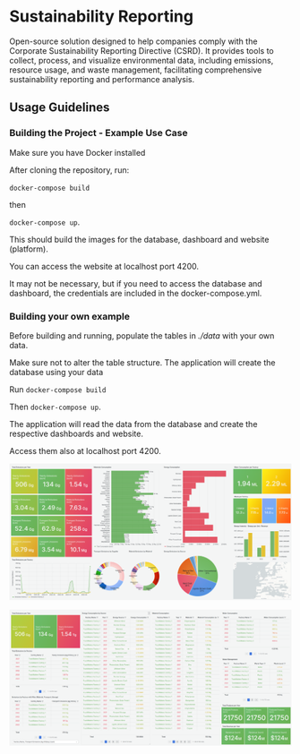 # Sustainability Reporting
Open-source solution designed to help companies comply with the Corporate Sustainability Reporting Directive (CSRD). It provides tools to collect, process, and visualize environmental data, including emissions, resource usage, and waste management, facilitating comprehensive sustainability reporting and performance analysis.

## Usage Guidelines

### Building the Project - Example Use Case
Make sure you have Docker installed

After cloning the repository, run: 

`docker-compose build` 

then

`docker-compose up`.

This should build the images for the database, dashboard and website (platform). 

You can access the website at localhost port 4200.

It may not be necessary, but if you need to access the database and dashboard, the credentials are included in the docker-compose.yml.

### Building your own example

Before building and running, populate the tables in _./data_ with your own data. 

Make sure not to alter the table structure. The application will create the database using your data

Run `docker-compose build`

Then `docker-compose up`.

The application will read the data from the database and create the respective dashboards and website.

Access them also at localhost port 4200.

![Alt text](img/dashboard-graphs.png)

![Alt text](img/dashboard-tables.png)